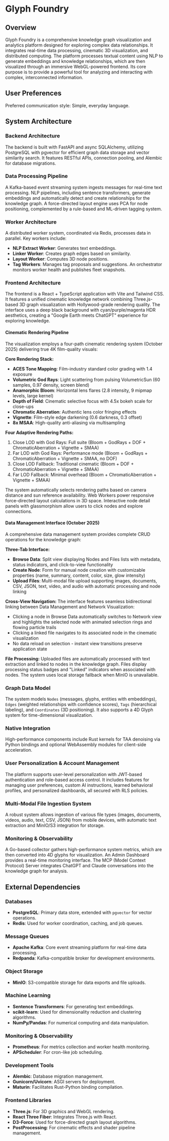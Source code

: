 # Glyph Foundry

## Overview
Glyph Foundry is a comprehensive knowledge graph visualization and analytics platform designed for exploring complex data relationships. It integrates real-time data processing, cinematic 3D visualization, and distributed computing. The platform processes textual content using NLP to generate embeddings and knowledge relationships, which are then visualized through an immersive WebGL-powered frontend. Its core purpose is to provide a powerful tool for analyzing and interacting with complex, interconnected information.

## User Preferences
Preferred communication style: Simple, everyday language.

## System Architecture

### Backend Architecture
The backend is built with FastAPI and async SQLAlchemy, utilizing PostgreSQL with pgvector for efficient graph data storage and vector similarity search. It features RESTful APIs, connection pooling, and Alembic for database migrations.

### Data Processing Pipeline
A Kafka-based event streaming system ingests messages for real-time text processing. NLP pipelines, including sentence transformers, generate embeddings and automatically detect and create relationships for the knowledge graph. A force-directed layout engine uses PCA for node positioning, complemented by a rule-based and ML-driven tagging system.

### Worker Architecture
A distributed worker system, coordinated via Redis, processes data in parallel. Key workers include:
- **NLP Extract Worker**: Generates text embeddings.
- **Linker Worker**: Creates graph edges based on similarity.
- **Layout Worker**: Computes 3D node positions.
- **Tag Workers**: Manages tag proposals and suggestions.
An orchestrator monitors worker health and publishes fleet snapshots.

### Frontend Architecture
The frontend is a React + TypeScript application with Vite and Tailwind CSS. It features a unified cinematic knowledge network combining Three.js-based 3D graph visualization with Hollywood-grade rendering quality. The interface uses a deep black background with cyan/purple/magenta HDR aesthetics, creating a "Google Earth meets ChatGPT" experience for exploring knowledge.

#### Cinematic Rendering Pipeline
The visualization employs a four-path cinematic rendering system (October 2025) delivering true 4K film-quality visuals:

**Core Rendering Stack:**
- **ACES Tone Mapping**: Film-industry standard color grading with 1.4 exposure
- **Volumetric God Rays**: Light scattering from pulsing VolumetricSun (60 samples, 0.97 density, screen blend)
- **Anamorphic Bloom**: Horizontal lens flares (2.8 intensity, 9 mipmap levels, large kernel)
- **Depth of Field**: Cinematic selective focus with 4.5x bokeh scale for close-ups
- **Chromatic Aberration**: Authentic lens color fringing effects
- **Vignette**: Film-style edge darkening (0.6 darkness, 0.3 offset)
- **8x MSAA**: High-quality anti-aliasing via multisampling

**Four Adaptive Rendering Paths:**
1. Close LOD with God Rays: Full suite (Bloom + GodRays + DOF + ChromaticAberration + Vignette + SMAA)
2. Far LOD with God Rays: Performance mode (Bloom + GodRays + ChromaticAberration + Vignette + SMAA, no DOF)
3. Close LOD Fallback: Traditional cinematic (Bloom + DOF + ChromaticAberration + Vignette + SMAA)
4. Far LOD Fallback: Minimal overhead (Bloom + ChromaticAberration + Vignette + SMAA)

The system automatically selects rendering paths based on camera distance and sun reference availability. Web Workers power responsive force-directed layout calculations in 3D space. Interactive node detail panels with glassmorphism allow users to click nodes and explore connections.

#### Data Management Interface (October 2025)
A comprehensive data management system provides complete CRUD operations for the knowledge graph:

**Three-Tab Interface:**
- **Browse Data**: Split view displaying Nodes and Files lists with metadata, status indicators, and click-to-view functionality
- **Create Node**: Form for manual node creation with customizable properties (name, summary, content, color, size, glow intensity)
- **Upload Files**: Multi-modal file upload supporting images, documents, CSV, JSON, text, video, and audio with automatic processing and node linking

**Cross-View Navigation:**
The interface features seamless bidirectional linking between Data Management and Network Visualization:
- Clicking a node in Browse Data automatically switches to Network view and highlights the selected node with animated selection rings and flowing particle trails
- Clicking a linked file navigates to its associated node in the cinematic visualization
- No data reload on selection - instant view transitions preserve application state

**File Processing:**
Uploaded files are automatically processed with text extraction and linked to nodes in the knowledge graph. Files display processing status badges and "Linked" indicators when associated with nodes. The system uses local storage fallback when MinIO is unavailable.

### Graph Data Model
The system models `Nodes` (messages, glyphs, entities with embeddings), `Edges` (weighted relationships with confidence scores), `Tags` (hierarchical labeling), and `Coordinates` (3D positioning). It also supports a 4D Glyph system for time-dimensional visualization.

### Native Integration
High-performance components include Rust kernels for TAA denoising via Python bindings and optional WebAssembly modules for client-side acceleration.

### User Personalization & Account Management
The platform supports user-level personalization with JWT-based authentication and role-based access control. It includes features for managing user preferences, custom AI instructions, learned behavioral profiles, and personalized dashboards, all secured with RLS policies.

### Multi-Modal File Ingestion System
A robust system allows ingestion of various file types (images, documents, videos, audio, text, CSV, JSON) from mobile devices, with automatic text extraction and MinIO/S3 integration for storage.

### Monitoring & Observability
A Go-based collector gathers high-performance system metrics, which are then converted into 4D glyphs for visualization. An Admin Dashboard provides a real-time monitoring interface. The MCP (Model Context Protocol) Server integrates ChatGPT and Claude conversations into the knowledge graph for analysis.

## External Dependencies

### Databases
- **PostgreSQL**: Primary data store, extended with `pgvector` for vector operations.
- **Redis**: Used for worker coordination, caching, and job queues.

### Message Queues
- **Apache Kafka**: Core event streaming platform for real-time data processing.
- **Redpanda**: Kafka-compatible broker for development environments.

### Object Storage
- **MinIO**: S3-compatible storage for data exports and file uploads.

### Machine Learning
- **Sentence Transformers**: For generating text embeddings.
- **scikit-learn**: Used for dimensionality reduction and clustering algorithms.
- **NumPy/Pandas**: For numerical computing and data manipulation.

### Monitoring & Observability
- **Prometheus**: For metrics collection and worker health monitoring.
- **APScheduler**: For cron-like job scheduling.

### Development Tools
- **Alembic**: Database migration management.
- **Gunicorn/Uvicorn**: ASGI servers for deployment.
- **Maturin**: Facilitates Rust-Python binding compilation.

### Frontend Libraries
- **Three.js**: For 3D graphics and WebGL rendering.
- **React Three Fiber**: Integrates Three.js with React.
- **D3-Force**: Used for force-directed graph layout algorithms.
- **PostProcessing**: For cinematic effects and shader pipeline management.